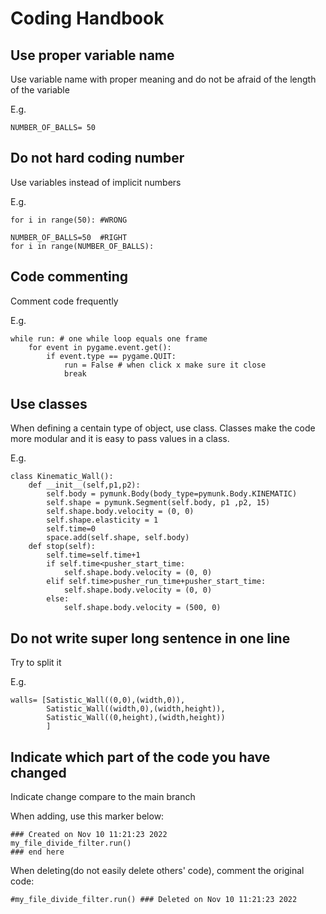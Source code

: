 # Coding Handbook

## Use proper variable name

Use variable name with proper meaning and do not be afraid of the length of the variable

E.g.

    NUMBER_OF_BALLS= 50

## Do not hard coding number

Use variables instead of implicit numbers

E.g.

    for i in range(50): #WRONG

    NUMBER_OF_BALLS=50  #RIGHT
    for i in range(NUMBER_OF_BALLS):

## Code commenting

Comment code frequently

E.g.

    while run: # one while loop equals one frame
        for event in pygame.event.get():
            if event.type == pygame.QUIT:
                run = False # when click x make sure it close
                break

## Use classes

When defining a centain type of object, use class. Classes make the code more modular and it is easy to pass values in a class.

E.g.

    class Kinematic_Wall():
        def __init__(self,p1,p2):
            self.body = pymunk.Body(body_type=pymunk.Body.KINEMATIC)
            self.shape = pymunk.Segment(self.body, p1 ,p2, 15)
            self.shape.body.velocity = (0, 0)
            self.shape.elasticity = 1
            self.time=0
            space.add(self.shape, self.body)
        def stop(self):
            self.time=self.time+1
            if self.time<pusher_start_time:
                self.shape.body.velocity = (0, 0)
            elif self.time>pusher_run_time+pusher_start_time:
                self.shape.body.velocity = (0, 0)
            else:
                self.shape.body.velocity = (500, 0) 

## Do not write super long sentence in one line
Try to split it

E.g.

    walls= [Satistic_Wall((0,0),(width,0)),
            Satistic_Wall((width,0),(width,height)),
            Satistic_Wall((0,height),(width,height))
            ]

## Indicate which part of the code you have changed

Indicate change compare to the main branch

When adding, use this marker below:

    ### Created on Nov 10 11:21:23 2022
    my_file_divide_filter.run()
    ### end here

When deleting(do not easily delete others' code), comment the original code:

    #my_file_divide_filter.run() ### Deleted on Nov 10 11:21:23 2022